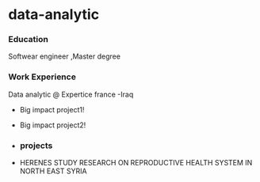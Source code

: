 # data-analytic

### Education
Softwear engineer ,Master degree

### Work Experience
Data analytic @ Expertice france -Iraq
- Big impact project1!
- Big impact project2!

- ### projects
- HERENES STUDY RESEARCH ON REPRODUCTIVE HEALTH SYSTEM IN NORTH EAST SYRIA
